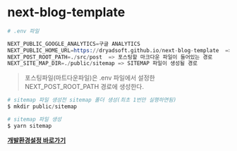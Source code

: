 # next-blog-template

```s
# .env 파일

NEXT_PUBLIC_GOOGLE_ANALYTICS=구글 ANALYTICS
NEXT_PUBLIC_HOME_URL=https://dryadsoft.github.io/next-blog-template  => 실제 서비스할 블로그 URL 주소
NEXT_POST_ROOT_PATH=./src/post  => 포스팅할 마크다운 파일이 들어있는 경로
NEXT_SITE_MAP_DIR=./public/sitemap => SITEMAP 파일이 생성될 경로
```

> 포스팅파일(마트다운파일)은 .env 파일에서 설정한 NEXT_POST_ROOT_PATH 경로에 생성한다.

```s
# sitemap 파일 생성전 sitemap 폴더 생성(최초 1번만 실행하면됨)
$ mkdir public/sitemap

# sitemap 파일 생성
$ yarn sitemap
```

**[개발환경설정 바로가기](https://github.com/dryadsoft/next-blog-template/blob/master/개발환경설정.md)**
